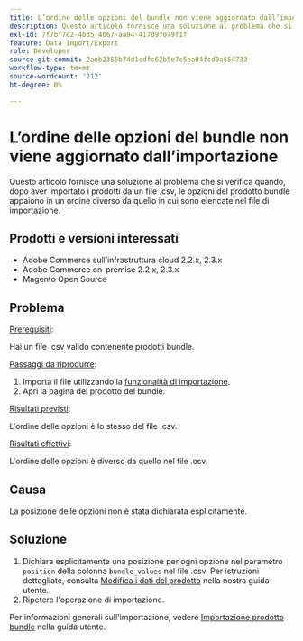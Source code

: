 ```yaml
---
title: L’ordine delle opzioni del bundle non viene aggiornato dall’importazione
description: Questo articolo fornisce una soluzione al problema che si verifica quando, dopo aver importato i prodotti da un file .csv, le opzioni del prodotto bundle appaiono in un ordine diverso da quello in cui sono elencate nel file di importazione.
exl-id: 7f7bf782-4b35-4067-aa94-417097079f1f
feature: Data Import/Export
role: Developer
source-git-commit: 2aeb2355b74d1cdfc62b5e7c5aa04fcd0a654733
workflow-type: tm+mt
source-wordcount: '212'
ht-degree: 0%

---
```


# L’ordine delle opzioni del bundle non viene aggiornato dall’importazione

Questo articolo fornisce una soluzione al problema che si verifica quando, dopo aver importato i prodotti da un file .csv, le opzioni del prodotto bundle appaiono in un ordine diverso da quello in cui sono elencate nel file di importazione.

## Prodotti e versioni interessati

* Adobe Commerce sull’infrastruttura cloud 2.2.x, 2.3.x
* Adobe Commerce on-premise 2.2.x, 2.3.x
* Magento Open Source

## Problema

<u>Prerequisiti</u>:

Hai un file .csv valido contenente prodotti bundle.

<u>Passaggi da riprodurre</u>:

1. Importa il file utilizzando la [funzionalità di importazione](https://experienceleague.adobe.com/it/docs/commerce-admin/systems/data-transfer/import/data-import).
1. Apri la pagina del prodotto del bundle.

<u>Risultati previsti</u>:

L&#39;ordine delle opzioni è lo stesso del file .csv.

<u>Risultati effettivi</u>:

L&#39;ordine delle opzioni è diverso da quello nel file .csv.

## Causa

La posizione delle opzioni non è stata dichiarata esplicitamente.

## Soluzione

1. Dichiara esplicitamente una posizione per ogni opzione nel parametro `position` della colonna `bundle_values` nel file .csv. Per istruzioni dettagliate, consulta [Modifica i dati del prodotto](https://experienceleague.adobe.com/it/docs/commerce-admin/systems/data-transfer/examples/data-transfer-bundle-products#method-2-edit-the-product-data) nella nostra guida utente.
1. Ripetere l&#39;operazione di importazione.

Per informazioni generali sull&#39;importazione, vedere [Importazione prodotto bundle](https://experienceleague.adobe.com/it/docs/commerce-admin/systems/data-transfer/examples/data-transfer-bundle-products) nella guida utente.
